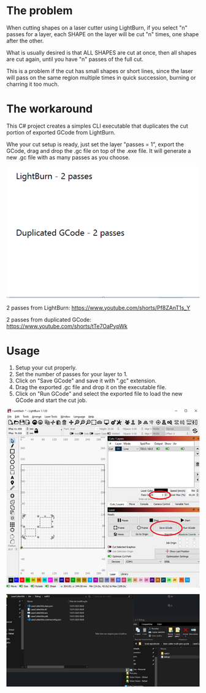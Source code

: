 # The problem
When cutting shapes on a laser cutter using LightBurn, if you select "n" passes for a layer, each SHAPE on the layer will be cut "n" times, one shape after the other.

What is usually desired is that ALL SHAPES are cut at once, then all shapes are cut again, until you have "n" passes of the full cut.

This is a problem if the cut has small shapes or short lines, since the laser will pass on the same region multiple times in quick succession, burning or charring it too much.

# The workaround
This C# project creates a simples CLI executable that duplicates the cut portion of exported GCode from LightBurn.

Whe your cut setup is ready, just set the layer "passes = 1", export the GCode, drag and drop the .gc file on top of the .exe file. It will generate a new .gc file with as many passes as you choose.


![Example](./doc/laser-passes.gif)


2 passes from LightBurn:
https://www.youtube.com/shorts/Pf8ZAnT1s_Y

2 passes from duplicated GCode:
https://www.youtube.com/shorts/tTe7OaPypWk

# Usage
1. Setup your cut properly.
1. Set the number of passes for your layer to 1.
1. Click on "Save GCode" and save it with ".gc" extension.
1. Drag the exported .gc file and drop it on the executable file.
1. Click on "Run GCode" and select the exported file to load the new GCode and start the cut job.

![Example](./doc/lightburn-export.png)


![Example](./doc/usage.gif)